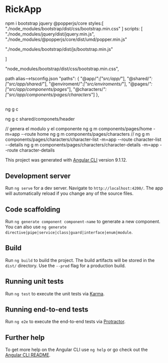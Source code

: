 # RickApp
npm i bootstrap jquery @popperjs/core
styles:[
  "./node_modules/bootstrap/dist/css/bootstrap.min.css"
]
scripts: [
  "./node_modules/jquery/dist/jquery.min.js",
                "./node_modules/@popperjs/core/dist/umd/popper.min.js"

  "./node_modules/bootstrap/dist/js/bootstrap.min.js"

]

"node_modules/bootstrap/dist/css/bootstrap.min.css",

path alias-->tsconfig.json
 "paths": {
      "@app/*":["src/app/*"],
      "@shared/*":["src/app/shared/*"],
      "@enviroment/*":["src/enviroments/*"],
      "@pages/*":["src/app/components/pages*"],
      "@characters/*":["src/app/components/pages/characters*"]
    },

##
ng g c 

ng g c shared/componets/header

// genera el modulo y el componente
ng g m components/pages/home -m=app --route home
ng g m components/pages/characters
//
ng g m components/pages/characters/character-list -m=app --route character-list
--details
ng g m components/pages/characters/character-details -m=app --route character-details


 


This project was generated with [Angular CLI](https://github.com/angular/angular-cli) version 9.1.12.

## Development server

Run `ng serve` for a dev server. Navigate to `http://localhost:4200/`. The app will automatically reload if you change any of the source files.

## Code scaffolding

Run `ng generate component component-name` to generate a new component. You can also use `ng generate directive|pipe|service|class|guard|interface|enum|module`.

## Build

Run `ng build` to build the project. The build artifacts will be stored in the `dist/` directory. Use the `--prod` flag for a production build.

## Running unit tests

Run `ng test` to execute the unit tests via [Karma](https://karma-runner.github.io).

## Running end-to-end tests

Run `ng e2e` to execute the end-to-end tests via [Protractor](http://www.protractortest.org/).

## Further help

To get more help on the Angular CLI use `ng help` or go check out the [Angular CLI README](https://github.com/angular/angular-cli/blob/master/README.md).
